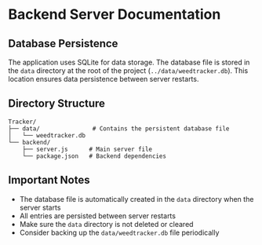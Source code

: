 # Backend Server Documentation

## Database Persistence

The application uses SQLite for data storage. The database file is stored in the `data` directory at the root of the project (`../data/weedtracker.db`). This location ensures data persistence between server restarts.

## Directory Structure

```
Tracker/
├── data/               # Contains the persistent database file
│   └── weedtracker.db
└── backend/
    ├── server.js      # Main server file
    └── package.json   # Backend dependencies
```

## Important Notes

- The database file is automatically created in the `data` directory when the server starts
- All entries are persisted between server restarts
- Make sure the `data` directory is not deleted or cleared
- Consider backing up the `data/weedtracker.db` file periodically
